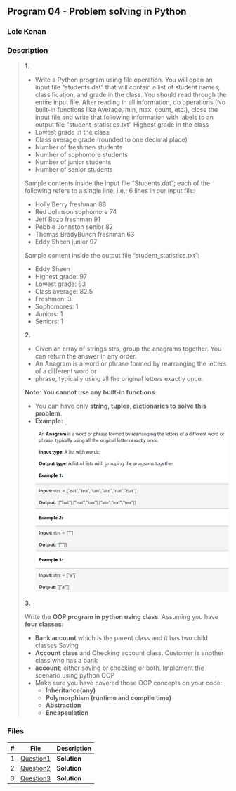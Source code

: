 ## Program 04 - Problem solving in Python

### Loic Konan

### Description

> **1.**
>
> - Write a Python program using file operation.
> You will open an input file “students.dat” that will contain a list of student names, classification, and grade in the class.
> You should read through the entire input file.
> After reading in all information, do operations (No built-in functions like Average, min, max, count, etc.), close the input file and write that following information with labels to an output file "student_statistics.txt"
> Highest grade in the class
> - Lowest grade in the class
> - Class average grade (rounded to one decimal place)
> - Number of freshmen students
> - Number of sophomore students
> - Number of junior students
> - Number of senior students
>
> Sample contents inside the input file “Students.dat”; each of the following refers to a single line, i.e.; 6 lines in our input file:
>
> - Holly Berry freshman 88
> - Red Johnson sophomore 74
> - Jeff Bozo freshman 91
> - Pebble Johnston senior 82
> - Thomas BradyBunch freshman 63
> - Eddy Sheen junior 97
>
> Sample content inside the output file “student_statistics.txt”:
>
> - Eddy Sheen
> - Highest grade: 97
> - Lowest grade: 63
> - Class average: 82.5
> - Freshmen: 3
> - Sophomores: 1
> - Juniors: 1
> - Seniors: 1
>
>
> **2.**
>
> - Given an array of strings strs, group the anagrams together. You can return the answer in any order.
> - An Anagram is a word or phrase formed by rearranging the letters of a different word or
> - phrase, typically using all the original letters exactly once.
>
> **Note:** **You cannot use any built-in functions**.
>
> - You can have only **string, tuples, dictionaries to solve this problem**.
> - **Example:**
>   <img src = "pic.png">
>
>
> **3.**
>
> Write the **OOP program in python using class**. Assuming you have **four classes**:
>
> - **Bank account** which is the parent class and it has two child classes Saving
> - **Account class** and Checking account class. Customer is another class who has a bank
> - **account**; either saving or checking or both. Implement the scenario using python OOP
> - Make sure you have covered those OOP concepts on your code:
>   - **Inheritance(any)**
>   - **Polymorphism (runtime and compile time)**
>   - **Abstraction**
>   - **Encapsulation**
>
>
### Files

|   #   | File                     | Description  |
| :---: | ------------------------ | ------------ |
|   1   | [Question1](./Question1) | **Solution** |
|   2   | [Question2](./Question2) | **Solution** |
|   3   | [Question3](./Question3) | **Solution** |
